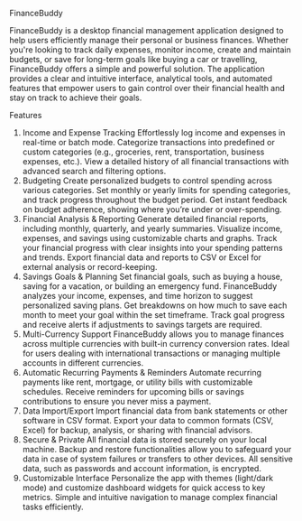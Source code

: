 FinanceBuddy


FinanceBuddy is a desktop financial management application designed to help users efficiently manage their personal or business finances. Whether you're looking to track daily expenses, monitor income, create and maintain budgets, or save for long-term goals like buying a car or travelling, FinanceBuddy offers a simple and powerful solution. The application provides a clear and intuitive interface, analytical tools, and automated features that empower users to gain control over their financial health and stay on track to achieve their goals.

Features
1. Income and Expense Tracking
Effortlessly log income and expenses in real-time or batch mode.
Categorize transactions into predefined or custom categories (e.g., groceries, rent, transportation, business expenses, etc.).
View a detailed history of all financial transactions with advanced search and filtering options.
2. Budgeting
Create personalized budgets to control spending across various categories.
Set monthly or yearly limits for spending categories, and track progress throughout the budget period.
Get instant feedback on budget adherence, showing where you’re under or over-spending.
3. Financial Analysis & Reporting
Generate detailed financial reports, including monthly, quarterly, and yearly summaries.
Visualize income, expenses, and savings using customizable charts and graphs.
Track your financial progress with clear insights into your spending patterns and trends.
Export financial data and reports to CSV or Excel for external analysis or record-keeping.
4. Savings Goals & Planning
Set financial goals, such as buying a house, saving for a vacation, or building an emergency fund.
FinanceBuddy analyzes your income, expenses, and time horizon to suggest personalized saving plans.
Get breakdowns on how much to save each month to meet your goal within the set timeframe.
Track goal progress and receive alerts if adjustments to savings targets are required.
5. Multi-Currency Support
FinanceBuddy allows you to manage finances across multiple currencies with built-in currency conversion rates.
Ideal for users dealing with international transactions or managing multiple accounts in different currencies.
6. Automatic Recurring Payments & Reminders
Automate recurring payments like rent, mortgage, or utility bills with customizable schedules.
Receive reminders for upcoming bills or savings contributions to ensure you never miss a payment.
7. Data Import/Export
Import financial data from bank statements or other software in CSV format.
Export your data to common formats (CSV, Excel) for backup, analysis, or sharing with financial advisors.
8. Secure & Private
All financial data is stored securely on your local machine.
Backup and restore functionalities allow you to safeguard your data in case of system failures or transfers to other devices.
All sensitive data, such as passwords and account information, is encrypted.
9. Customizable Interface
Personalize the app with themes (light/dark mode) and customize dashboard widgets for quick access to key metrics.
Simple and intuitive navigation to manage complex financial tasks efficiently.
